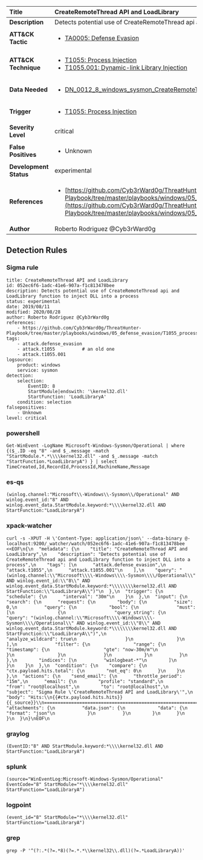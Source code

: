 | Title                    | CreateRemoteThread API and LoadLibrary       |
|:-------------------------|:------------------|
| **Description**          | Detects potential use of CreateRemoteThread api and LoadLibrary function to inject DLL into a process |
| **ATT&amp;CK Tactic**    |  <ul><li>[TA0005: Defense Evasion](https://attack.mitre.org/tactics/TA0005)</li></ul>  |
| **ATT&amp;CK Technique** | <ul><li>[T1055: Process Injection](https://attack.mitre.org/techniques/T1055)</li><li>[T1055.001: Dynamic-link Library Injection](https://attack.mitre.org/techniques/T1055.001)</li></ul>  |
| **Data Needed**          | <ul><li>[DN_0012_8_windows_sysmon_CreateRemoteThread](../Data_Needed/DN_0012_8_windows_sysmon_CreateRemoteThread.md)</li></ul>  |
| **Trigger**              | <ul><li>[T1055: Process Injection](../Triggers/T1055.md)</li></ul>  |
| **Severity Level**       | critical |
| **False Positives**      | <ul><li>Unknown</li></ul>  |
| **Development Status**   | experimental |
| **References**           | <ul><li>[https://github.com/Cyb3rWard0g/ThreatHunter-Playbook/tree/master/playbooks/windows/05_defense_evasion/T1055_process_injection/dll_injection_createremotethread_loadlibrary.md](https://github.com/Cyb3rWard0g/ThreatHunter-Playbook/tree/master/playbooks/windows/05_defense_evasion/T1055_process_injection/dll_injection_createremotethread_loadlibrary.md)</li></ul>  |
| **Author**               | Roberto Rodriguez @Cyb3rWard0g |


## Detection Rules

### Sigma rule

```
title: CreateRemoteThread API and LoadLibrary
id: 052ec6f6-1adc-41e6-907a-f1c813478bee
description: Detects potential use of CreateRemoteThread api and LoadLibrary function to inject DLL into a process
status: experimental
date: 2019/08/11
modified: 2020/08/28
author: Roberto Rodriguez @Cyb3rWard0g
references:
    - https://github.com/Cyb3rWard0g/ThreatHunter-Playbook/tree/master/playbooks/windows/05_defense_evasion/T1055_process_injection/dll_injection_createremotethread_loadlibrary.md
tags:
    - attack.defense_evasion
    - attack.t1055          # an old one
    - attack.t1055.001
logsource:
    product: windows
    service: sysmon
detection:
    selection: 
        EventID: 8
        StartModule|endswith: '\kernel32.dll'
        StartFunction: 'LoadLibraryA'
    condition: selection
falsepositives:
    - Unknown
level: critical

```





### powershell
    
```
Get-WinEvent -LogName Microsoft-Windows-Sysmon/Operational | where {($_.ID -eq "8" -and $_.message -match "StartModule.*.*\\\\kernel32.dll" -and $_.message -match "StartFunction.*LoadLibraryA") } | select TimeCreated,Id,RecordId,ProcessId,MachineName,Message
```


### es-qs
    
```
(winlog.channel:"Microsoft\\-Windows\\-Sysmon\\/Operational" AND winlog.event_id:"8" AND winlog.event_data.StartModule.keyword:*\\\\kernel32.dll AND StartFunction:"LoadLibraryA")
```


### xpack-watcher
    
```
curl -s -XPUT -H \'Content-Type: application/json\' --data-binary @- localhost:9200/_watcher/watch/052ec6f6-1adc-41e6-907a-f1c813478bee <<EOF\n{\n  "metadata": {\n    "title": "CreateRemoteThread API and LoadLibrary",\n    "description": "Detects potential use of CreateRemoteThread api and LoadLibrary function to inject DLL into a process",\n    "tags": [\n      "attack.defense_evasion",\n      "attack.t1055",\n      "attack.t1055.001"\n    ],\n    "query": "(winlog.channel:\\"Microsoft\\\\-Windows\\\\-Sysmon\\\\/Operational\\" AND winlog.event_id:\\"8\\" AND winlog.event_data.StartModule.keyword:*\\\\\\\\kernel32.dll AND StartFunction:\\"LoadLibraryA\\")"\n  },\n  "trigger": {\n    "schedule": {\n      "interval": "30m"\n    }\n  },\n  "input": {\n    "search": {\n      "request": {\n        "body": {\n          "size": 0,\n          "query": {\n            "bool": {\n              "must": [\n                {\n                  "query_string": {\n                    "query": "(winlog.channel:\\"Microsoft\\\\-Windows\\\\-Sysmon\\\\/Operational\\" AND winlog.event_id:\\"8\\" AND winlog.event_data.StartModule.keyword:*\\\\\\\\kernel32.dll AND StartFunction:\\"LoadLibraryA\\")",\n                    "analyze_wildcard": true\n                  }\n                }\n              ],\n              "filter": {\n                "range": {\n                  "timestamp": {\n                    "gte": "now-30m/m"\n                  }\n                }\n              }\n            }\n          }\n        },\n        "indices": [\n          "winlogbeat-*"\n        ]\n      }\n    }\n  },\n  "condition": {\n    "compare": {\n      "ctx.payload.hits.total": {\n        "not_eq": 0\n      }\n    }\n  },\n  "actions": {\n    "send_email": {\n      "throttle_period": "15m",\n      "email": {\n        "profile": "standard",\n        "from": "root@localhost",\n        "to": "root@localhost",\n        "subject": "Sigma Rule \'CreateRemoteThread API and LoadLibrary\'",\n        "body": "Hits:\\n{{#ctx.payload.hits.hits}}{{_source}}\\n================================================================================\\n{{/ctx.payload.hits.hits}}",\n        "attachments": {\n          "data.json": {\n            "data": {\n              "format": "json"\n            }\n          }\n        }\n      }\n    }\n  }\n}\nEOF\n
```


### graylog
    
```
(EventID:"8" AND StartModule.keyword:*\\\\kernel32.dll AND StartFunction:"LoadLibraryA")
```


### splunk
    
```
(source="WinEventLog:Microsoft-Windows-Sysmon/Operational" EventCode="8" StartModule="*\\\\kernel32.dll" StartFunction="LoadLibraryA")
```


### logpoint
    
```
(event_id="8" StartModule="*\\\\kernel32.dll" StartFunction="LoadLibraryA")
```


### grep
    
```
grep -P '^(?:.*(?=.*8)(?=.*.*\\kernel32\\.dll)(?=.*LoadLibraryA))'
```



